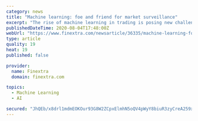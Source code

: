 ```yaml
---
category: news
title: "Machine learning: foe and friend for market surveillance"
excerpt: "The rise of machine learning in trading is posing new challenges for market surveillance, but the technology could also be a useful tool for identifying abuse risks, according to a report from the FICC Markets Standards Board (FMSB). The increased use and ..."
publishedDateTime: 2020-08-04T17:48:00Z
webUrl: "https://www.finextra.com/newsarticle/36335/machine-learning-foe-and-friend-for-market-surveillance"
type: article
quality: 19
heat: 19
published: false

provider:
  name: Finextra
  domain: finextra.com

topics:
  - Machine Learning
  - AI

secured: "JhQEb/x8drl1mdmEOKOur93G8W2ZCpxElmhN5oQV4pWyY8biuR3zyCreA259xtji9O67jvxrTyIQYXR0o+mH9L5Bn4tf79kSIOcYscVOKERAIzsc6i+CPwHAykhcENV/ZPaj0XGRibuVpXcRzCUD7PbgL/TadJ7GUI13iUZaNg3dR17fNiHHULSDMMgEcZkqrIIXp+T/k5cxbUb46QApzX9YuAMatbxUhZnOwgg/os7R/OFj0TFFzyOUCRM6gWIIkC0P56sf1znGL1o5SwglGRanuRw8cWad+q9eTcCaDwDtEd0N5DxeAaAXR91TTP49ciGv4uhW6jqOa+iOcoQbWA==;BB8HUriAD6xTnYKKRicRBg=="
---
```


